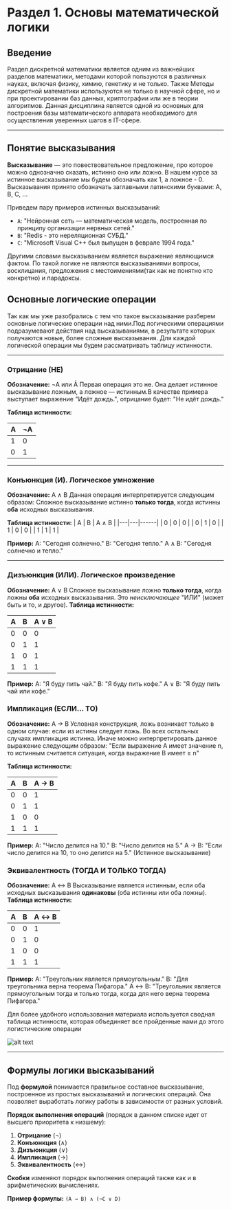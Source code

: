 # Раздел 1. Основы математической логики

## Введение

Раздел дискретной математики является одним из важнейших разделов математики, методами которой пользуются в различных науках, включая физику, химию, генетику и не только. Также Методы дискретной математики используются не только в научной сфере, но и при проектировании баз данных, криптографии или же в теории алгоритмов. Данная дисциплина является одной из основных для построения базы математического аппарата необходимого для осуществления уверенных шагов в IT-сфере. 

---

## Понятие высказывания

**Высказывание** — это повествовательное предложение, про которое можно однозначно сказать, истинно оно или ложно. В нашем курсе за истинное высказывание мы будем обозначать как 1, а ложное - 0. Высказывания принято обозначать заглавными латинскими буквами: A, B, C, ... 

Приведем пару примеров истинных высказываний:
*   `A`: "Нейронная сеть — математическая модель, построенная по принципу организации нервных сетей."
*   `B`: "Redis - это нереляционная СУБД."
*   `C`: "Microsoft Visual C++ был выпущен в феврале 1994 года."

Другими словами высказыванием является выражение являющимся фактом. По такой логике не являются высказываниями вопросы, восклицания, предложения с местоимениями(так как не понятно кто конкретно) и парадоксы.

## Основные логические операции

Так как мы уже разобрались с тем что такое высказывание разберем основные логические операции над ними.Под логическими операциями подразумевают действия над высказываниями, в результате которых получаются новые, более сложные высказывания. Для каждой логической операции мы будем рассматривать таблицу истинности.

---

### **Отрицание (НЕ)**
**Обозначение:** ¬A или Ā
Первая операция это не. Она делает истинное высказывание ложным, а ложное — истинным.В качестве примера выступает выражение "Идёт дождь.", отрицание будет: "Не идёт дождь."

**Таблица истинности:**

| A | ¬A |
|---|----|
| 1 | 0  |
| 0 | 1  |

---

### **Конъюнкция (И). Логическое умножение**
**Обозначение:** A ∧ B
Данная операция интерпретируется следующим образом: Сложное высказывание истинно **только тогда**, когда истинны **оба** исходных высказывания.

**Таблица истинности:**
| A | B | A ∧ B |
|---|---|------|
| 0 | 0 |  0   |
| 0 | 1 |  0   |
| 1 | 0 |  0   |
| 1 | 1 |  1   |

**Пример:** A: "Сегодня солнечно." B: "Сегодня тепло." A ∧ B: "Сегодня солнечно и тепло."

---

### **Дизъюнкция (ИЛИ). Логическое произведение**
**Обозначение:** A ∨ B
Сложное высказывание ложно **только тогда**, когда ложны **оба** исходных высказывания. Это *неисключающее* "ИЛИ" (может быть и то, и другое).
**Таблица истинности:**

| A | B | A ∨ B |
|---|---|------|
| 0 | 0 |  0   |
| 0 | 1 |  1   |
| 1 | 0 |  1   |
| 1 | 1 |  1   |

**Пример:** A: "Я буду пить чай." B: "Я буду пить кофе." A ∨ B: "Я буду пить чай или кофе."

### **Импликация (ЕСЛИ... ТО)**
**Обозначение:** A → B
Условная конструкция, ложь возникает только в одном случае: если из истины следует ложь. Во всех остальных случаях импликация истинна.
Иначе можно интерпретировать данное выражение следующим образом: "Если выражение А имеет значение n, то истинным считается ситуация, когда выражение B имеет ≥ n"
 
**Таблица истинности:**

| A | B | A → B |
|---|---|------|
| 0 | 0 |  1   |
| 0 | 1 |  1   |
| 1 | 0 |  0   |
| 1 | 1 |  1   |

**Пример:** A: "Число делится на 10." B: "Число делится на 5." A → B: "Если число делится на 10, то оно делится на 5." (Истинное высказывание)

### **Эквивалентность (ТОГДА И ТОЛЬКО ТОГДА)**
**Обозначение:** A ↔ B
Высказывание является истинным, если оба исходных высказывания **одинаковы** (оба истинны или оба ложны).
**Таблица истинности:**

| A | B | A ↔ B |
|---|---|------|
| 0 | 0 |  1   |
| 0 | 1 |  0   |
| 1 | 0 |  0   |
| 1 | 1 |  1   |

**Пример:** A: "Треугольник является прямоугольным." B: "Для треугольника верна теорема Пифагора." A ↔ B: "Треугольник является прямоугольным тогда и только тогда, когда для него верна теорема Пифагора."

Для более удобного использования материала используется сводная таблица истинности, которая объединяет все пройденные нами до этого логистические операции


![alt text](https://github.com/VladisRave/IT-college.git/blob/main/IT-college/Discrete%20mathematics/images/lesson_1/11.png?raw=true)

---

## Формулы логики высказываний

Под **формулой** понимается правильное составное высказывание, построенное из простых высказываний и логических операций. Она позволяет выработать логику работы в зависимости от разных условий.

**Порядок выполнения операций** (порядок в данном списке идет от высшего приоритета к низшему):
1.  **Отрицание** (¬)
2.  **Конъюнкция** (∧)
3.  **Дизъюнкция** (∨)
4.  **Импликация** (→)
5.  **Эквивалентность** (↔)

**Скобки** изменяют порядок выполнения операций также как и в арифметических вычислениях.

**Пример формулы:** `(A → B) ∧ (¬C ∨ D)`